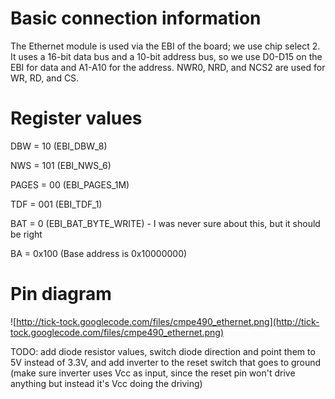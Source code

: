 # Basic connection information #
The Ethernet module is used via the EBI of the board; we use chip select 2.  It uses a 16-bit data bus and a 10-bit address bus, so we use D0-D15 on the EBI for data and A1-A10 for the address.  NWR0, NRD, and NCS2 are used for WR, RD, and CS.

# Register values #

DBW = 10 (EBI\_DBW\_8)

NWS = 101 (EBI\_NWS\_6)

PAGES = 00 (EBI\_PAGES\_1M)

TDF = 001 (EBI\_TDF\_1)

BAT = 0 (EBI\_BAT\_BYTE\_WRITE) - I was never sure about this, but it should be right

BA = 0x100 (Base address is 0x10000000)


# Pin diagram #
![http://tick-tock.googlecode.com/files/cmpe490_ethernet.png](http://tick-tock.googlecode.com/files/cmpe490_ethernet.png)

TODO: add diode resistor values, switch diode direction and point them to 5V instead of 3.3V, and add inverter to the reset switch that goes to ground (make sure inverter uses Vcc as input, since the reset pin won't drive anything but instead it's Vcc doing the driving)